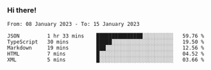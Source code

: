 ### Hi there!

<!--START_SECTION:waka-->

```text
From: 08 January 2023 - To: 15 January 2023

JSON         1 hr 33 mins    ███████████████░░░░░░░░░░   59.76 %
TypeScript   30 mins         █████░░░░░░░░░░░░░░░░░░░░   19.50 %
Markdown     19 mins         ███░░░░░░░░░░░░░░░░░░░░░░   12.56 %
HTML         7 mins          █░░░░░░░░░░░░░░░░░░░░░░░░   04.52 %
XML          5 mins          █░░░░░░░░░░░░░░░░░░░░░░░░   03.66 %
```

<!--END_SECTION:waka-->
